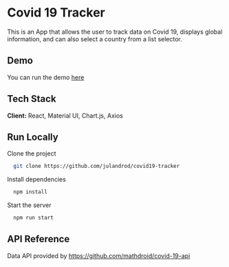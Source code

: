 # Covid 19 Tracker

This is an App that allows the user to track data on Covid 19, displays global information, and can also select a country from a list selector.

## Demo

You can run the demo [here](https://brave-yalow-879907.netlify.app/)

## Tech Stack

**Client:** React, Material UI, Chart.js, Axios

  
## Run Locally

Clone the project

```bash
  git clone https://github.com/julandrod/covid19-tracker
```

Install dependencies

```bash
  npm install
```

Start the server

```bash
  npm run start
```

  
## API Reference

Data API provided by https://github.com/mathdroid/covid-19-api